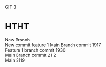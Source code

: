 GIT 3
<br>
# HTHT
New Branch<br>
New commit feature 1
Main Branch commit 1917
<br>Feature 1 branch commit 1930
<br>Main Branch commit 2112
<br>Main 2119
